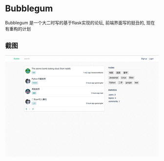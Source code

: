 # Bubblegum

Bubblegum 是一个大二时写的基于flask实现的论坛, 前端界面写的挺丑的, 现在有重构的计划

## 截图

![screenshot](/screenshots/screenshot.png)